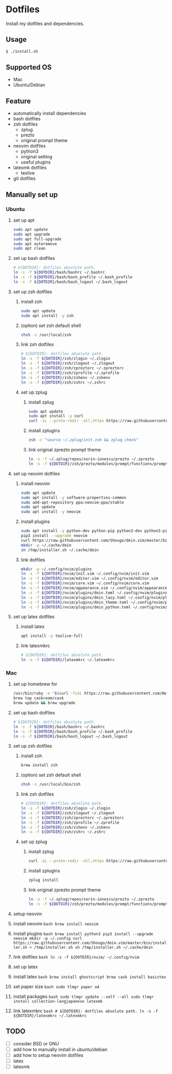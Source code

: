 # Dotfiles
Install my dotfiles and dependencies.

## Usage
```bash
$ ./install.sh
```

## Supported OS
* Mac
* Ubuntu/Debian

## Feature
* automatically install dependencies
* bash dotfiles
* zsh dotfiles
  - zplug
  - prezto
  - original prompt theme
* neovim dotfiles
  - python3
  - original setting
  - useful plugins
* latexmk dotfiles
  - texlive
* git dotfiles

## Manually set up
### Ubuntu
1. set up apt
    ```bash
    sudo apt update
    sudo apt upgrade
    sudo apt full-upgrade
    sudo apt autoremove
    sudo apt clean
    ```

2. set up bash dotfiles
    ```bash
    # ${DOTDIR}: dotfiles absolute path.
    ln -s -f ${DOTDIR}/bash/bashrc ~/.bashrc
    ln -s -f ${DOTDIR}/bash/bash_profile ~/.bash_profile
    ln -s -f ${DOTDIR}/bash/bash_logout ~/.bash_logout
    ```

3. set up zsh dotfiles
    1. install zsh
        ```bash
        sudo apt update
        sudo apt install -y zsh
        ```

    2. (option) set zsh default shell
        ```bash
        chsh -s /usr/local/zsh
        ```

    3. link zsh dotfiles
        ```bash
        # ${DOTDIR}: dotfiles absolute path.
        ln -s -f ${DOTDIR}/zsh/zlogin ~/.zlogin
        ln -s -f ${DOTDIR}/zsh/zlogout ~/.zlogout
        ln -s -f ${DOTDIR}/zsh/zpreztorc ~/.zpreztorc
        ln -s -f ${DOTDIR}/zsh/zprofile ~/.zprofile
        ln -s -f ${DOTDIR}/zsh/zshenv ~/.zshenv
        ln -s -f ${DOTDIR}/zsh/zshrc ~/.zshrc
        ```

    4. set up zplug
        1. install zplug

            ```bash
            sudo apt update
            sudo apt install -y curl
            curl -sL --proto-redir -all,https https://raw.githubusercontent.com/zplug/installer/master/installer.zsh| zsh
            ```

        2. install zplugins
            ```bash
            zsh -c "source ~/.zplug/init.zsh && zplug check"
            ```

        3. link original zprezto prompt theme
            ```bash
            ln -s -f ~/.zplug/repos/sorin-ionescu/prezto ~/.zprezto
            ln -s -f ${DOTDIR}/zsh/prezto/modules/prompt/functions/prompt_paradigm_setup ~/.zprezto/modules/prompt/functions/prompt_paradigm_setup
            ```

4. set up neovim dotfiles
    1. install neovim
        ```bash
        sudo apt update
        sudo apt install -y software-properties-common
        sudo add-apt-repository ppa:neovim-ppa/stable
        sudo apt update
        sudo apt install -y neovim
        ```

    2. install plugins
        ```bash
        sudo apt install -y python-dev python-pip python3-dev python3-pip
        pip3 install --upgrade neovim
        curl https://raw.githubusercontent.com/Shougo/dein.vim/master/bin/installer.sh > /tmp/installer.sh
        mkdir -p ~/.cache/dein
        sh /tmp/installer.sh ~/.cache/dein
        ```

    3. link dotfiles
        ```bash
        mkdir -p ~/.config/nvim/plugins
        ln -s -f ${DOTDIR}/nvim/init.vim ~/.config/nvim/init.vim
        ln -s -f ${DOTDIR}/nvim/editor.vim ~/.config/nvim/editor.vim
        ln -s -f ${DOTDIR}/nvim/core.vim ~/.config/nvim/core.vim
        ln -s -f ${DOTDIR}/nvim/appearance.vim ~/.config/nvim/appearance.vim
        ln -s -f ${DOTDIR}/nvim/plugins/dein.toml ~/.config/nvim/plugins/dein.toml
        ln -s -f ${DOTDIR}/nvim/plugins/dein_lazy.toml ~/.config/nvim/plugins/dein_lazy.toml
        ln -s -f ${DOTDIR}/nvim/plugins/dein_theme.toml ~/.config/nvim/plugins/dein_theme.toml
        ln -s -f ${DOTDIR}/nvim/plugins/dein_python.toml ~/.config/nvim/plugins/dein_python.toml
        ```

5. set up latex dotfiles
    1. install latex
        ```bash
        apt install -y texlive-full
        ```
    2. link latexmkrc
        ```bash
        # ${DOTDIR}: dotfiles absolute path.
        ln -s -f ${DOTDIR}/latexmkrc ~/.latexmkrc
        ```


### Mac
1. set up homebrew for
    ```bash
    /usr/bin/ruby -e "$(curl -fsSL https://raw.githubusercontent.com/Homebrew/install/master/install)"
    brew tap caskroom/cask
    brew update && brew upgrade
    ```

2. set up bash dotfiles
    ```bash
    # ${DOTDIR}: dotfiles absolute path.
    ln -s -f ${DOTDIR}/bash/bashrc ~/.bashrc
    ln -s -f ${DOTDIR}/bash/bash_profile ~/.bash_profile
    ln -s -f ${DOTDIR}/bash/bash_logout ~/.bash_logout
    ```

3. set up zsh dotfiles
    1. install zsh

        ```bash
        brew install zsh
        ```

    2. (option) set zsh default shell
        ```bash
        chsh -s /usr/local/bin/zsh
        ```

    3. link zsh dotfiles
        ```bash
        # ${DOTDIR}: dotfiles absolute path.
        ln -s -f ${DOTDIR}/zsh/zlogin ~/.zlogin
        ln -s -f ${DOTDIR}/zsh/zlogout ~/.zlogout
        ln -s -f ${DOTDIR}/zsh/zpreztorc ~/.zpreztorc
        ln -s -f ${DOTDIR}/zsh/zprofile ~/.zprofile
        ln -s -f ${DOTDIR}/zsh/zshenv ~/.zshenv
        ln -s -f ${DOTDIR}/zsh/zshrc ~/.zshrc
        ```

    4. set up zplug
        1. install zplug

            ```bash
            curl -sL --proto-redir -all,https https://raw.githubusercontent.com/zplug/installer/master/installer.zsh| zsh
            ```

        2. install zplugins
            ```bash
            zplug install
            ```

        3. link original zprezto prompt theme
            ```bash
            ln -s -f ~/.zplug/repos/sorin-ionescu/prezto ~/.zprezto
            ln -s -f ${DOTDIR}/zsh/prezto/modules/prompt/functions/prompt_paradigm_setup ~/.zprezto/modules/prompt/functions/prompt_paradigm_setup
            ```

4. setup neovim
  1. install neovim
    ```bash
    brew install neovim
    ```
  2. install plugins
    ```bash
    brew install python3
    pip3 install --upgrade neovim
    mkdir -p ~/.config
    curl https://raw.githubusercontent.com/Shougo/dein.vim/master/bin/installer.sh > /tmp/installer.sh
    sh /tmp/installer.sh ~/.cache/dein
    ```
  3. link dotfiles
    ```bash
    ln -s -f ${DOTDIR}/nvim/ ~/.config/nvim
    ```

5. set up latex
  1. install latex
    ```bash
    brew install ghostscript
    brew cask install basictex
    ```
  2. set paper size
    ```bash
    sudo tlmgr paper a4
    ```
  3. install packages
    ```bash
    sudo tlmgr update --self --all
    sudo tlmgr install collection-langjapanese latexmk
    ```
  4. link latexmkrc
    ```bash
    # ${DOTDIR}: dotfiles absolute path.
    ln -s -f ${DOTDIR}/latexmkrc ~/.latexmkrc
    ```

## TODO
* [ ] consider BSD or GNU
* [ ] add how to manually install in ubuntu/debian
* [ ] add how to setup neovim dotfiles
* [ ] latex
* [ ] latexmk
